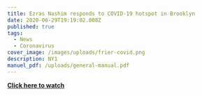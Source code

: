 ```yaml
---
title: Ezras Nashim responds to COVID-19 hotspot in Brooklyn
date: 2020-06-29T19:19:02.008Z
published: true
tags:
  - News
  - Coronavirus
cover_image: /images/uploads/frier-covid.png
description: NY1
manuel_pdf: /uploads/general-manual.pdf
---
```

 
**[Click here to watch](https://youtu.be/IH30TtV7ArI)**